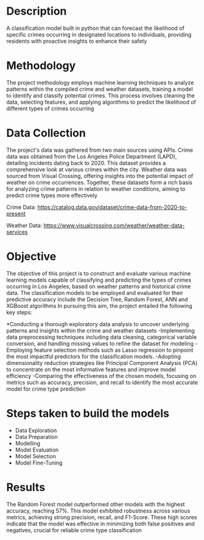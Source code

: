 # Description
A classification model built in python that can forecast the likelihood of specific crimes occurring in designated locations to individuals, providing residents with proactive insights to enhance their safety

# Methodology
The project methodology employs machine learning techniques to analyze patterns within the compiled crime and weather datasets, training a model to identify and classify potential crimes. This process involves cleaning the data, selecting features, and applying algorithms to predict the likelihood of different types of crimes occurring

# Data Collection
The project's data was gathered from two main sources using APIs. Crime data was obtained from the Los Angeles Police Department (LAPD), detailing incidents dating back to 2020. This dataset provides a comprehensive look at various crimes within the city. Weather data was sourced from Visual Crossing, offering insights into the potential impact of weather on crime occurrences. Together, these datasets form a rich basis for analyzing crime patterns in relation to weather conditions, aiming to predict crime types more effectively

Crime Data: https://catalog.data.gov/dataset/crime-data-from-2020-to-present

Weather Data: https://www.visualcrossing.com/weather/weather-data-services

# Objective
The objective of this project is to construct and evaluate various machine learning models capable of classifying and predicting the types of crimes occurring in Los Angeles, based on weather patterns and historical crime data. The classification models to be employed and evaluated for their predictive accuracy include the Decision Tree, Random Forest, ANN and XGBoost algorithms In pursuing this aim, the project entailed the following key steps:

*Conducting a thorough exploratory data analysis to uncover underlying patterns and insights within the crime and weather datasets
-Implementing data preprocessing techniques including data cleaning, categorical variable conversion, and handling missing values to refine the dataset for modeling
-Employing feature selection methods such as Lasso regression to pinpoint the most impactful predictors for the classification models.
-Adopting dimensionality reduction strategies like Principal Component Analysis (PCA) to concentrate on the most informative features and improve model efficiency
-Comparing the effectiveness of the chosen models, focusing on metrics such as accuracy, precision, and recall to identify the most accurate model for crime type prediction

# Steps taken to build the models
* Data Exploration
* Data Preparation
* Modelling
* Model Evaluation
* Model Selection
* Model Fine-Tuning

# Results
The Random Forest model outperformed other models with the highest accuracy, reaching 57%. This model exhibited robustness across various metrics, achieving strong precision, recall, and F1-Score. These high scores indicate that the model was effective in minimizing both false positives and negatives, crucial for reliable crime type classification




